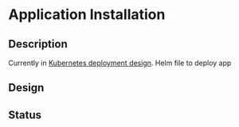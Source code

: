 # Application Installation
## Description
Currently in [Kubernetes deployment design](https://github.com/lago-morph/chiller/wiki/Kubernetes-deployment-design).
Helm file to deploy app

## Design
## Status
